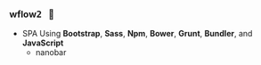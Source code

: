 ### wflow<kbd>2</kbd> &nbsp; :rocket:

- SPA Using **Bootstrap**, **Sass**, **Npm**, **Bower**, **Grunt**, **Bundler**, and **JavaScript**
  - nanobar





  

  



 







